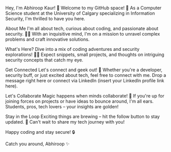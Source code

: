Hey, I'm Abhiroop Kaur! 👋
Welcome to my GitHub space! 🚀 As a Computer Science student at the University of Calgary specializing in Information Security, I'm thrilled to have you here.

About Me
I'm all about tech, curious about coding, and passionate about security. 🤖🔐 With an inquisitive mind, I'm on a mission to unravel complex problems and craft innovative solutions.

What's Here?
Dive into a mix of coding adventures and security explorations! 👾💡 Expect snippets, small projects, and thoughts on intriguing security concepts that catch my eye.

Get Connected
Let's connect and geek out! 🤝 Whether you're a developer, security buff, or just excited about tech, feel free to connect with me. Drop a message right here or connect via LinkedIn (insert your LinkedIn profile link here).

Let's Collaborate
Magic happens when minds collaborate! 🌟 If you're up for joining forces on projects or have ideas to bounce around, I'm all ears. Students, pros, tech lovers – your insights are golden!

Stay in the Loop
Exciting things are brewing – hit the follow button to stay updated. 📢 Can't wait to share my tech journey with you!

Happy coding and stay secure! 🔒

Catch you around,
Abhiroop ✨


